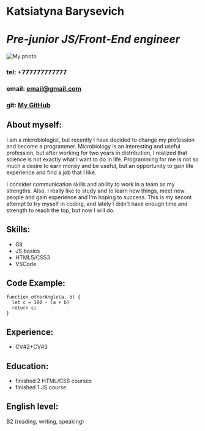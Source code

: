 # Katsiatyna Barysevich
# _Pre-junior JS/Front-End engineer_
![My photo]()
### **tel: +777777777777**
### **email: email@gmail.com**
### **git: [My GitHub](https://github.com/kbgerm)**
## About myself:
I am a microbiologist, but recently I have decided to change my profession and become a programmer. Microbiology is an interesting and useful profession, but after working for two years in distribution, I realized that science is not exactly what I want to do in life. Programming for me is not so much a desire to earn money and be useful, but an opportunity to gain life experience and find a job that I like.

I consider communication skills and ability to work in a team as my strengths. Also, I really like to study and to learn new things, meet new people and gain experience and I'm hoping to success. This is my secont attempt to try myself in coding, and lately I didn't have enough time and strength to reach the top, but now I will do.
## Skills:
* Git
* JS basics
* HTML5/CSS3
* VSCode
## Code Example:
```
function otherAngle(a, b) {
  let c = 180 - (a + b)
  return c;
}
```
## Experience:
* CV#2+CV#3
## Education:
* finished 2 HTML/CSS courses
* finished 1 JS course
## English level:
B2 (reading, writing, speaking)